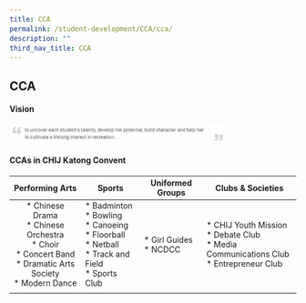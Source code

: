 ```yaml
---
title: CCA
permalink: /student-development/CCA/cca/
description: ""
third_nav_title: CCA
---
```

## CCA

#### Vision

<img src="/images/CCAVISION_OPTIMIZED.jpg" style="width:75%">

#### CCAs in CHIJ Katong Convent

| **Performing Arts** | **Sports** | **Uniformed Groups** | **Clubs & Societies** |
|:---:|---|---|---|
| *   Chinese Drama<br>*   Chinese Orchestra<br>*   Choir<br>*   Concert Band<br>*   Dramatic Arts Society<br>*   Modern Dance | * Badminton<br>*   Bowling<br>*   Canoeing<br>*   Floorball<br>*   Netball<br>*   Track and Field<br>*   Sports Club | *   Girl Guides<br>*   NCDCC | *   CHIJ Youth Mission<br>*   Debate Club<br>*   Media Communications Club<br>*   Entrepreneur Club |
|  |  |  |  |
